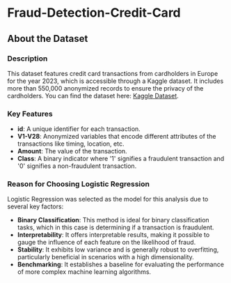 # Fraud-Detection-Credit-Card


## About the Dataset

### Description
This dataset features credit card transactions from cardholders in Europe for the year 2023, which is accessible through a Kaggle dataset. It includes more than 550,000 anonymized records to ensure the privacy of the cardholders. You can find the dataset here: [Kaggle Dataset](https://www.kaggle.com/datasets/nelgiriyewithana/credit-card-fraud-detection-dataset-2023?resource=download).

### Key Features
- **id**: A unique identifier for each transaction.
- **V1-V28**: Anonymized variables that encode different attributes of the transactions like timing, location, etc.
- **Amount**: The value of the transaction.
- **Class**: A binary indicator where '1' signifies a fraudulent transaction and '0' signifies a non-fraudulent transaction.

### Reason for Choosing Logistic Regression
Logistic Regression was selected as the model for this analysis due to several key factors:
- **Binary Classification**: This method is ideal for binary classification tasks, which in this case is determining if a transaction is fraudulent.
- **Interpretability**: It offers interpretable results, making it possible to gauge the influence of each feature on the likelihood of fraud.
- **Stability**: It exhibits low variance and is generally robust to overfitting, particularly beneficial in scenarios with a high dimensionality.
- **Benchmarking**: It establishes a baseline for evaluating the performance of more complex machine learning algorithms.
